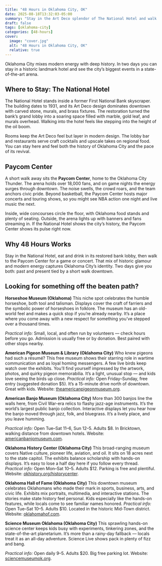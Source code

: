 ```yaml
---
title: "48 Hours in Oklahoma City, OK"
date: 2025-08-18T13:32:03-05:00
summary: "Stay in the Art Deco splendor of The National Hotel and walk to Paycom Center for NBA games or concerts—OKC’s history and present on one downtown weekend."
draft: false
tags: [oklahoma-city]
categories: [48-hours]
cover:
  image: "cover.jpg"
  alt: "48 Hours in Oklahoma City, OK"
  relative: true
---
```



Oklahoma City mixes modern energy with deep history. In two days you can stay in a historic landmark hotel and see the city’s biggest events in a state-of-the-art arena.

## Where to Stay: The National Hotel

The National Hotel stands inside a former First National Bank skyscraper. The building dates to 1931, and its Art Deco design dominates downtown with carved stone, murals, and brass fixtures. The restoration turned the bank’s grand lobby into a soaring space filled with marble, gold leaf, and murals overhead. Walking into the hotel feels like stepping into the height of the oil boom.

Rooms keep the Art Deco feel but layer in modern design. The lobby bar and restaurants serve craft cocktails and upscale takes on regional food. You can stay here and feel both the history of Oklahoma City and the pace of its revival.



## Paycom Center

A short walk away sits the **Paycom Center**, home to the Oklahoma City Thunder. The arena holds over 18,000 fans, and on game nights the energy surges through downtown. The noise swells, the crowd roars, and the team anchors civic pride. Beyond basketball, the Paycom Center hosts major concerts and touring shows, so you might see NBA action one night and live music the next.

Inside, wide concourses circle the floor, with Oklahoma food stands and plenty of seating. Outside, the arena lights up with banners and fans streaming in. If the National Hotel shows the city’s history, the Paycom Center shows its pulse right now.

## Why 48 Hours Works

Stay in the National Hotel, eat and drink in its restored bank lobby, then walk to the Paycom Center for a game or concert. That mix of historic glamour and modern energy captures Oklahoma City’s identity. Two days give you both: past and present tied by a short walk downtown.

## Looking for something off the beaten path? 

**Horseshoe Museum (Oklahoma)**
This niche spot celebrates the humble horseshoe, both tool and talisman. Displays cover the craft of farriers and the symbolic power of horseshoes in folklore.
The museum has an old-world feel and makes a quick stop if you’re already nearby. It’s a place where you come away with a new respect for something you’ve stepped over a thousand times.

*Practical info:* Small, local, and often run by volunteers — check hours before you go. Admission is usually free or by donation. Best paired with other stops nearby.



**American Pigeon Museum & Library (Oklahoma City)**
Who knew pigeons had such a résumé? This free museum shows their starring role in wartime communication and as loyal homing messengers. A few live birds keep watch over the exhibits.
You’ll find yourself impressed by the artwork, photos, and quirky pigeon memorabilia. It’s a light, unusual stop — and kids love seeing the birds up close.
*Practical info:* Open Friday–Sunday, free entry (suggested donation \$5). It’s a 15-minute drive north of downtown. Great with kids. Website: [theamericanpigeonmuseum.org](https://www.theamericanpigeonmuseum.org).



**American Banjo Museum (Oklahoma City)**
More than 300 banjos line the walls here, from Civil War-era relics to flashy jazz-age instruments. It’s the world’s largest public banjo collection.
Interactive displays let you hear how the banjo moved through jazz, folk, and bluegrass. It’s a lively place, and you leave humming.

*Practical info:* Open Tue–Sat 11–6, Sun 12–5. Adults \$8. In Bricktown, walking distance from downtown hotels. Website: [americanbanjomuseum.com](https://americanbanjomuseum.com).



**Oklahoma History Center (Oklahoma City)**
This broad-ranging museum covers Native culture, pioneer life, aviation, and oil. It sits on 18 acres next to the state capitol.
The exhibits balance scholarship with hands-on displays. It’s easy to lose a half day here if you follow every thread.
*Practical info:* Open Mon–Sat 10–5. Adults \$12. Parking is free and plentiful. Website: [okhistory.org/historycenter](https://www.okhistory.org/historycenter).



**Oklahoma Hall of Fame (Oklahoma City)**
This downtown museum celebrates Oklahomans who made their mark in sports, business, arts, and civic life. Exhibits mix portraits, multimedia, and interactive stations.
The stories make state history feel personal. Kids especially like the hands-on features, while locals come to see familiar names honored.
*Practical info:* Open Tue–Sat 10–5. Adults \$10. Located in the historic Mid-Town district. Website: [oklahomahof.com](https://www.oklahomahof.com).



**Science Museum Oklahoma (Oklahoma City)**
This sprawling hands-on science center keeps kids busy with experiments, tinkering zones, and the state-of-the-art planetarium.
It’s more than a rainy-day fallback — locals treat it as an all-day adventure. Science Live shows pack in plenty of fizz and bang.

*Practical info:* Open daily 9–5. Adults \$20. Big free parking lot. Website: [sciencemuseumok.org](https://www.sciencemuseumok.org).
